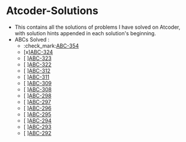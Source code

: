 # Atcoder-Solutions

* This contains all the solutions of problems I have solved on Atcoder, with solution hints appended in each solution's beginning.
* ABCs Solved :
  - :check_mark:[ABC-354](https://atcoder.jp/contests/abc354) 
  - [x][ABC-324](https://atcoder.jp/contests/abc324)
  - [ ][ABC-323](https://atcoder.jp/contests/abc323)
  - [ ][ABC-322](https://atcoder.jp/contests/abc322)
  - [ ][ABC-312](https://atcoder.jp/contests/abc312)
  - [ ][ABC-311](https://atcoder.jp/contests/abc311)
  - [ ][ABC-309](https://atcoder.jp/contests/abc309)
  - [ ][ABC-308](https://atcoder.jp/contests/abc308)
  - [ ][ABC-298](https://atcoder.jp/contests/abc298)
  - [ ][ABC-297](https://atcoder.jp/contests/abc297)
  - [ ][ABC-296](https://atcoder.jp/contests/abc296)
  - [ ][ABC-295](https://atcoder.jp/contests/abc295)
  - [ ][ABC-294](https://atcoder.jp/contests/abc294)
  - [ ][ABC-293](https://atcoder.jp/contests/abc293)
  - [ ][ABC-292](https://atcoder.jp/contests/abc292)
